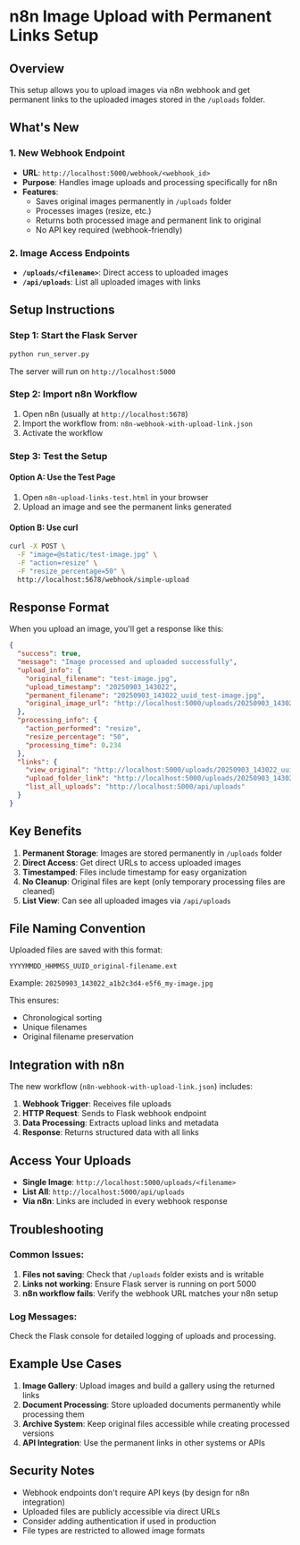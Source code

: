 # n8n Image Upload with Permanent Links Setup

## Overview
This setup allows you to upload images via n8n webhook and get permanent links to the uploaded images stored in the `/uploads` folder.

## What's New

### 1. New Webhook Endpoint
- **URL**: `http://localhost:5000/webhook/<webhook_id>`
- **Purpose**: Handles image uploads and processing specifically for n8n
- **Features**:
  - Saves original images permanently in `/uploads` folder
  - Processes images (resize, etc.)
  - Returns both processed image and permanent link to original
  - No API key required (webhook-friendly)

### 2. Image Access Endpoints
- **`/uploads/<filename>`**: Direct access to uploaded images
- **`/api/uploads`**: List all uploaded images with links

## Setup Instructions

### Step 1: Start the Flask Server
```bash
python run_server.py
```
The server will run on `http://localhost:5000`

### Step 2: Import n8n Workflow
1. Open n8n (usually at `http://localhost:5678`)
2. Import the workflow from: `n8n-webhook-with-upload-link.json`
3. Activate the workflow

### Step 3: Test the Setup

#### Option A: Use the Test Page
1. Open `n8n-upload-links-test.html` in your browser
2. Upload an image and see the permanent links generated

#### Option B: Use curl
```bash
curl -X POST \
  -F "image=@static/test-image.jpg" \
  -F "action=resize" \
  -F "resize_percentage=50" \
  http://localhost:5678/webhook/simple-upload
```

## Response Format

When you upload an image, you'll get a response like this:

```json
{
  "success": true,
  "message": "Image processed and uploaded successfully",
  "upload_info": {
    "original_filename": "test-image.jpg",
    "upload_timestamp": "20250903_143022",
    "permanent_filename": "20250903_143022_uuid_test-image.jpg",
    "original_image_url": "http://localhost:5000/uploads/20250903_143022_uuid_test-image.jpg"
  },
  "processing_info": {
    "action_performed": "resize",
    "resize_percentage": "50",
    "processing_time": 0.234
  },
  "links": {
    "view_original": "http://localhost:5000/uploads/20250903_143022_uuid_test-image.jpg",
    "upload_folder_link": "http://localhost:5000/uploads/20250903_143022_uuid_test-image.jpg",
    "list_all_uploads": "http://localhost:5000/api/uploads"
  }
}
```

## Key Benefits

1. **Permanent Storage**: Images are stored permanently in `/uploads` folder
2. **Direct Access**: Get direct URLs to access uploaded images
3. **Timestamped**: Files include timestamp for easy organization
4. **No Cleanup**: Original files are kept (only temporary processing files are cleaned)
5. **List View**: Can see all uploaded images via `/api/uploads`

## File Naming Convention

Uploaded files are saved with this format:
```
YYYYMMDD_HHMMSS_UUID_original-filename.ext
```

Example: `20250903_143022_a1b2c3d4-e5f6_my-image.jpg`

This ensures:
- Chronological sorting
- Unique filenames
- Original filename preservation

## Integration with n8n

The new workflow (`n8n-webhook-with-upload-link.json`) includes:

1. **Webhook Trigger**: Receives file uploads
2. **HTTP Request**: Sends to Flask webhook endpoint
3. **Data Processing**: Extracts upload links and metadata
4. **Response**: Returns structured data with all links

## Access Your Uploads

- **Single Image**: `http://localhost:5000/uploads/<filename>`
- **List All**: `http://localhost:5000/api/uploads`
- **Via n8n**: Links are included in every webhook response

## Troubleshooting

### Common Issues:
1. **Files not saving**: Check that `/uploads` folder exists and is writable
2. **Links not working**: Ensure Flask server is running on port 5000
3. **n8n workflow fails**: Verify the webhook URL matches your n8n setup

### Log Messages:
Check the Flask console for detailed logging of uploads and processing.

## Example Use Cases

1. **Image Gallery**: Upload images and build a gallery using the returned links
2. **Document Processing**: Store uploaded documents permanently while processing them
3. **Archive System**: Keep original files accessible while creating processed versions
4. **API Integration**: Use the permanent links in other systems or APIs

## Security Notes

- Webhook endpoints don't require API keys (by design for n8n integration)
- Uploaded files are publicly accessible via direct URLs
- Consider adding authentication if used in production
- File types are restricted to allowed image formats

